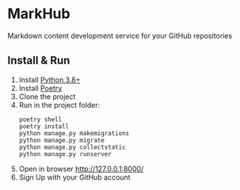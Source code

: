 # MarkHub

Markdown content development service for your GitHub repositories

## Install & Run

1. Install [Python 3.8+](https://www.python.org/downloads/)
2. Install [Poetry](https://python-poetry.org/docs/#installation)
3. Clone the project
4. Run in the project folder:
    ```shell
    poetry shell
    poetry install
    python manage.py makemigrations
    python manage.py migrate
    python manage.py collectstatic
    python manage.py runserver
    ```
5. Open in browser http://127.0.0.1:8000/
6. Sign Up with your GitHub account